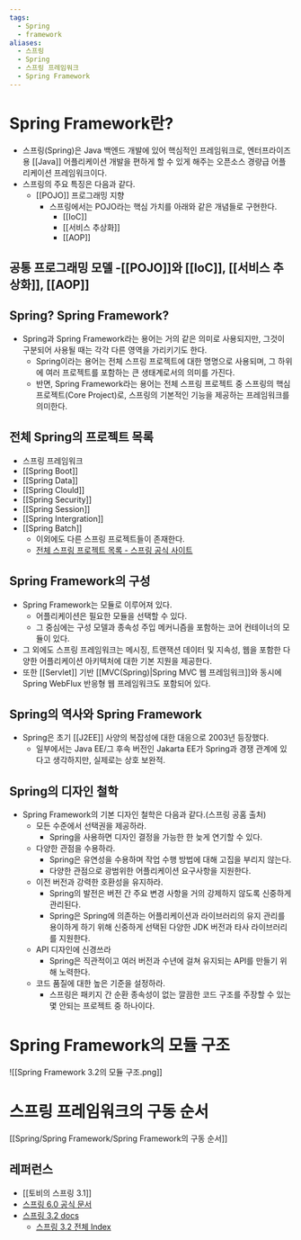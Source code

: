 ```yaml
---
tags:
  - Spring
  - framework
aliases:
  - 스프링
  - Spring
  - 스프링 프레임워크
  - Spring Framework
---
```

# Spring Framework란?
- 스프링(Spring)은 Java 백엔드 개발에 있어 핵심적인 프레임워크로, 엔터프라이즈용 [[Java]] 어플리케이션 개발을 편하게 할 수 있게 해주는 오픈소스 경량급 어플리케이션 프레임워크이다.
- 스프링의 주요 특징은 다음과 같다.
	- [[POJO]] 프로그래밍 지향
		- 스프링에서는 POJO라는 핵심 가치를 아래와 같은 개념들로 구현한다.
			- [[IoC]]
			- [[서비스 추상화]]
			- [[AOP]]
## 공통 프로그래밍 모델 -[[POJO]]와 [[IoC]], [[서비스 추상화]], [[AOP]]



## Spring? Spring Framework?
- Spring과 Spring Framework라는 용어는 거의 같은 의미로 사용되지만, 그것이 구분되어 사용될 때는 각각 다른 영역을 가리키기도 한다.
	- Spring이라는 용어는 전체 스프링 프로젝트에 대한 명명으로 사용되며, 그 하위에 여러 프로젝트를 포함하는 큰 생태계로서의 의미를 가진다.
	- 반면, Spring Framework라는 용어는 전체 스프링 프로젝트 중 스프링의 핵심 프로젝트(Core Project)로, 스프링의 기본적인 기능을 제공하는 프레임워크를 의미한다. 

## 전체 Spring의 프로젝트 목록
- 스프링 프레임워크
- [[Spring Boot]]
- [[Spring Data]]
- [[Spring Clould]]
- [[Spring Security]]
- [[Spring Session]]
- [[Spring Intergration]]
- [[Spring Batch]]
	- 이외에도 다른 스프링 프로젝트들이 존재한다. 
	- [전체 스프링 프로젝트 목록 - 스프링 공식 사이트](https://spring.io/projects/)


## Spring Framework의 구성
- Spring Framework는 모듈로 이루어져 있다. 
	- 어플리케이션은 필요한 모듈을 선택할 수 있다.
	- 그 중심에는 구성 모델과 종속성 주입 메커니즘을 포함하는 코어 컨테이너의 모듈이 있다. 
- 그 외에도 스프링 프레임워크는 메시징, 트랜잭션 데이터 및 지속성, 웹을 포함한 다양한 어플리케이션 아키텍처에 대한 기본 지원을 제공한다.
- 또한 [[Servlet]] 기반 [[MVC(Spring)|Spring MVC 웹 프레임워크]]와 동시에 Spring WebFlux 반응형 웹 프레임워크도 포함되어 있다. 

## Spring의 역사와 Spring Framework
- Spring은 초기 [[J2EE]] 사양의 복잡성에 대한 대응으로 2003년 등장했다.
	- 일부에서는 Java EE/그 후속 버전인 Jakarta EE가 Spring과 경쟁 관계에 있다고 생각하지만, 실제로는 상호 보완적.

## Spring의 디자인 철학
- Spring Framework의 기본 디자인 철학은 다음과 같다.(스프링 공홈 출처)
	- 모든 수준에서 선택권을 제공하라.
		- Spring을 사용하면 디자인 결정을 가능한 한 늦게 연기할 수 있다.
	- 다양한 관점을 수용하라.
		- Spring은 유연성을 수용하며 작업 수행 방법에 대해 고집을 부리지 않는다.
		- 다양한 관점으로 광범위한 어플리케이션 요구사항을 지원한다.
	- 이전 버전과 강력한 호환성을 유지하라.
		- Spring의 발전은 버전 간 주요 변경 사항을 거의 강제하지 않도록 신중하게 관리된다.
		- Spring은 Spring에 의존하는 어플리케이션과 라이브러리의 유지 관리를 용이하게 하기 위해 신중하게 선택된 다양한 JDK 버전과 타사 라이브러리를 지원한다.
	- API 디자인에 신경쓰라
		- Spring은 직관적이고 여러 버전과 수년에 걸쳐 유지되는 API를 만들기 위해 노력한다.
	- 코드 품질에 대한 높은 기준을 설정하라.
		- 스프링은 패키지 간 순환 종속성이 없는 깔끔한 코드 구조를 주장할 수 있는 몇 안되는 프로젝트 중 하나이다.

# Spring Framework의 모듈 구조
![[Spring Framework 3.2의 모듈 구조.png]]


# 스프링 프레임워크의 구동 순서 
[[Spring/Spring Framework/Spring Framework의 구동 순서]]


## 레퍼런스
- [[토비의 스프링 3.1]]
- [스프링 6.0 공식 문서](https://docs.spring.io/spring-framework/reference/overview.html)
- [스프링 3.2 docs](https://docs.spring.io/spring-framework/docs/3.2.x/spring-framework-reference/html/overview.html)
	- [스프링 3.2 전체 Index](https://docs.spring.io/spring-framework/docs/3.2.x/spring-framework-reference/html/index.html)